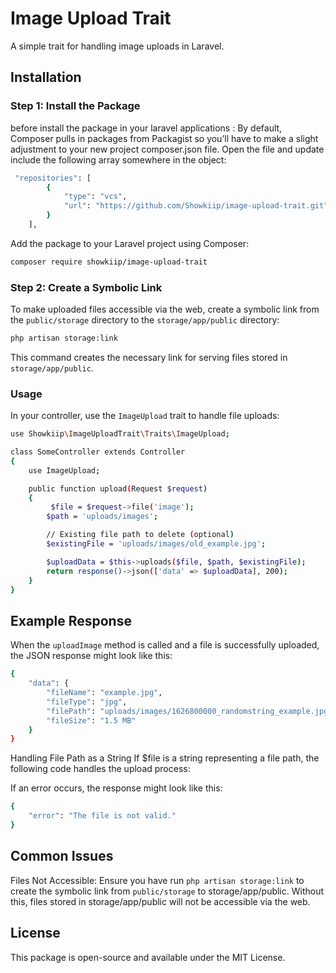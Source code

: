 # Image Upload Trait

A simple trait for handling image uploads in Laravel.

## Installation

### Step 1: Install the Package
before install the package in your laravel applications :
By default, Composer pulls in packages from Packagist so you’ll have to make a slight adjustment to your new project composer.json file. Open the file and update include the following array somewhere in the object:
```bash
 "repositories": [
        {
            "type": "vcs",
            "url": "https://github.com/Showkiip/image-upload-trait.git"
        }
    ],
```
Add the package to your Laravel project using Composer:



 ```bash
composer require showkiip/image-upload-trait
```


### Step 2: Create a Symbolic Link

To make uploaded files accessible via the web, create a symbolic link from the `public/storage` directory to the `storage/app/public` directory:

```bash
php artisan storage:link
```
This command creates the necessary link for serving files stored in `storage/app/public`.



### Usage

In your controller, use the `ImageUpload` trait to handle file uploads:

```bash
use Showkiip\ImageUploadTrait\Traits\ImageUpload;

class SomeController extends Controller
{
    use ImageUpload;

    public function upload(Request $request)
    {
         $file = $request->file('image');
        $path = 'uploads/images';

        // Existing file path to delete (optional)
        $existingFile = 'uploads/images/old_example.jpg';

        $uploadData = $this->uploads($file, $path, $existingFile);
        return response()->json(['data' => $uploadData], 200);
    }
}

```

## Example Response
When the `uploadImage` method is called and a file is successfully uploaded, the JSON response might look like this:


```bash
{
    "data": {
        "fileName": "example.jpg",
        "fileType": "jpg",
        "filePath": "uploads/images/1626800000_randomstring_example.jpg",
        "fileSize": "1.5 MB"
    }
}

```
Handling File Path as a String
If $file is a string representing a file path, the following code handles the upload process:

If an error occurs, the response might look like this:
``` bash
{
    "error": "The file is not valid."
}
```


## Common Issues

Files Not Accessible: Ensure you have run `php artisan storage:link` to create the symbolic link from `public/storage` to storage/app/public. Without this, files stored in storage/app/public will not be accessible via the web.

## License

This package is open-source and available under the MIT License.




